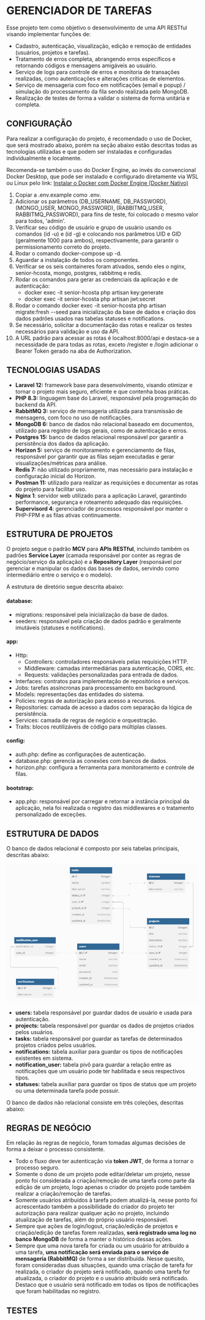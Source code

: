 # GERENCIADOR DE TAREFAS

Esse projeto tem como objetivo o desenvolvimento de uma API RESTful visando implementar funções de:

- Cadastro, autenticação, visualização, edição e remoção de entidades (usuários, projetos e tarefas).
- Tratamento de erros completa, abrangendo erros específicos e retornando códigos e mensagens amigáveis ao usuário.
- Serviço de logs para controle de erros e monitoria de transações realizadas, como autenticações e alterações críticas de elementos.
- Serviço de mensageria com foco em notificações (email e popup) / simulação do processamento da fila sendo realizada pelo MongoDB.
- Realização de testes de forma a validar o sistema de forma unitária e completa.

## CONFIGURAÇÃO

Para realizar a configuração do projeto, é recomendado o uso de Docker, que será mostrado abaixo, porém na seção abaixo estão descritas todas as tecnologias utilizadas e que podem ser instaladas e configuradas individualmente e localmente.

Recomenda-se também o uso do Docker Engine, ao invés do convencional Docker Desktop, que pode ser instalado e configurado diretamente via WSL ou Linux pelo link: [Instalar o Docker com Docker Engine (Docker Nativo)](https://github.com/codeedu/wsl2-docker-quickstart?tab=readme-ov-file#instalar-o-docker-com-docker-engine-docker-nativo)

1) Copiar a .env.example como .env.
2) Adicionar os parâmetros (DB_USERNAME, DB_PASSWORD), (MONGO_USER, MONGO_PASSWORD), (RABBITMQ_USER, RABBITMQ_PASSWORD), para fins de teste, foi colocado o mesmo valor para todos, 'admin'.
3) Verificar seu código de usuário e grupo de usuário usando os comandos (id -u) e (id -g) e colocando nos parâmetros UID e GID (geralmente 1000 para ambos), respectivamente, para garantir o permissionamento correto do projeto.
4) Rodar o comando docker-compose up -d.
5) Aguardar a instalação de todos os componentes.
6) Verificar se os seis containeres foram ativados, sendo eles o nginx, senior-hcosta, mongo, postgres, rabbitmq e redis.
7) Rodar os comandos para gerar as credenciais da aplicação e de autenticação:
    - docker exec -it senior-hcosta php artisan key:generate
    - docker exec -it senior-hcosta php artisan jwt:secret
8) Rodar o comando docker exec -it senior-hcosta php artisan migrate:fresh --seed para inicialização da base de dados e criação dos dados padrões usados nas tabelas statuses e notifications.
8) Se necessário, solicitar a documentação das rotas e realizar os testes necessários para validação e uso da API.
9) A URL padrão para acessar as rotas é localhost:8000/api e destaca-se a necessidade de para todas as rotas, exceto /register e /login adicionar o Bearer Token gerado na aba de Authorization.

## TECNOLOGIAS USADAS

- **Laravel 12:** framework base para desenvolvimento, visando otimizar e tornar o projeto mais seguro, eficiente e que contenha boas práticas.
- **PHP 8.3:** linguagem base do Laravel, responsável pela programação do backend da API.
- **RabbitMQ 3:** serviço de mensageria utilizada para transmissão de mensagens, com foco no uso de notificações.
- **MongoDB 6:** banco de dados não relacional baseado em documentos, utilizado para registro de logs gerais, como de autenticação e erros.
- **Postgres 15:** banco de dados relacional responsável por garantir a persistência dos dados da aplicação.
- **Horizon 5:** serviço de monitoramento e gerenciamento de filas, responsável por garantir que as filas sejam executadas e gerar visualizações/métricas para análise.
- **Redis 7:** não utilizado propriamente, mas necessário para instalação e configuração inicial do Horizon.
- **Postman 11:** utilizado para realizar as requisições e documentar as rotas do projeto para facilitar uso.
- **Nginx 1**: servidor web utilizado para a aplicação Laravel, garantindo performance, segurança e roteamento adequado das requisições.
- **Supervisord 4**: gerenciador de processos responsável por manter o PHP-FPM e as filas ativas continuamente.

## ESTRUTURA DE PROJETOS

O projeto segue o padrão **MCV** para **APIs RESTful**, incluindo também os padrões **Service Layer** (camada responsável por conter as regras de negócio/serviço da aplicação) e a **Repository Layer** (responsável por gerenciar e manipular os dados das bases de dados, servindo como intermediário entre o serviço e o modelo).

A estrutura de diretório segue descrita abaixo:

#### **database:**
- migrations: responsável pela inicialização da base de dados.
- seeders: responsável pela criação de dados padrão e geralmente imutáveis (statuses e notifications).

#### **app:**
- Http:
    - Controllers: controladores responsáveis pelas requisições HTTP.
    - Middleware: camadas intermediárias para autenticação, CORS, etc.
    - Requests: validações personalizadas para entrada de dados.
- Interfaces: contratos para implementação de repositórios e serviços.
- Jobs: tarefas assíncronas para processamento em background.
- Models: representações das entidades do sistema.
- Policies: regras de autorização para acesso a recursos.
- Repositories: camada de acesso a dados com separação da lógica de persistência.
- Services: camada de regras de negócio e orquestração.
- Traits: blocos reutilizáveis de código para múltiplas classes.

#### **config:**
- auth.php: define as configurações de autenticação.
- database.php: gerencia as conexões com bancos de dados.
- horizon.php: configura a ferramenta para monitoramento e controle de filas.

#### **bootstrap:**
- app.php: responsável por carregar e retornar a instância principal da aplicação, nela foi realizada o registro das middlewares e o tratamento personalizado de exceções.

## ESTRUTURA DE DADOS

O banco de dados relacional é composto por seis tabelas principais, descritas abaixo:

![alt text](image.png)

- **users:** tabela responsável por guardar dados de usuário e usada para autenticação.
- **projects:** tabela responsável por guardar os dados de projetos criados pelos usuários.
- **tasks:** tabela responsável por guardar as tarefas de determinados projetos criados pelos usuários.
- **notifications:** tabela auxiliar para guardar os tipos de notificações existentes em sistema.
- **notification_user:** tabela pivô para guardar a relação entre as notificações que um usuário pode ter habilitada e seus respectivos tipos.
- **statuses:** tabela auxiliar para guardar os tipos de status que um projeto ou uma determinada tarefa pode possuir.

O banco de dados não relacional consiste em três coleções, descritas abaixo:



## REGRAS DE NEGÓCIO

Em relação às regras de negócio, foram tomadas algumas decisões de forma a deixar o processo consistente.

- Todo o fluxo deve ter autenticação via **token JWT**, de forma a tornar o processo seguro.
- Somente o dono de um projeto pode editar/deletar um projeto, nesse ponto foi considerada a criação/remoção de uma tarefa como parte da edição de um projeto, logo apenas o criador do projeto pode também realizar a criação/remoção de tarefas.
- Somente usuários atribuídos à tarefa podem atualizá-la, nesse ponto foi acrescentado também a possibilidade do criador do projeto ter autorização para realizar qualquer ação no projeto, incluindo atualização de tarefas, além do próprio usuário responsável.
- Sempre que ações de login/logout, criação/edição de projetos e criação/edição de tarefas forem realizadas, **será registrado uma log no banco MongoDB** de forma a manter o histórico dessas ações.
- Sempre que uma nova tarefa for criada ou um usuário for atribuído a uma tarefa, **uma notificação será enviada para o serviço de mensageria (RabbitMQ)** de forma a ser distribuída. Nesse quesito, foram consideradas duas situações, quando uma criação de tarefa for realizada, o criador do projeto será notificado, quando uma tarefa for atualizada, o criador do projeto e o usuário atribuído será notificado. Destaco que o usuário será notificado em todas os tipos de notificações que foram habilitadas no registro.

## TESTES

